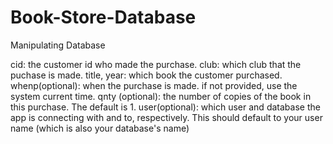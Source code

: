 # Book-Store-Database
Manipulating Database

cid: the customer id who made the purchase.
club: which club that the puchase is made.
title, year: which book the customer purchased.
whenp(optional): when the purchase is made. if not provided, use the system current time.
qnty (optional): the number of copies of the book in this purchase. The default is 1.
user(optional): which user and database the app is connecting with and to, respectively. 
This should default to your user name (which is also your database's name)
